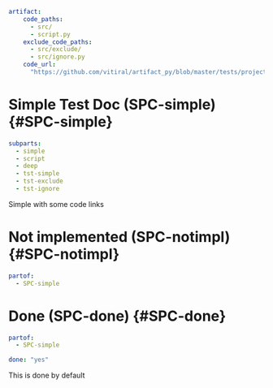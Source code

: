 ```yaml @
artifact:
    code_paths:
      - src/
      - script.py
    exclude_code_paths:
      - src/exclude/
      - src/ignore.py
    code_url:
      "https://github.com/vitiral/artifact_py/blob/master/tests/projects/simple/{file}#L{line}"
```

# Simple Test Doc (SPC-simple) {#SPC-simple}
```yaml @
subparts:
  - simple
  - script
  - deep
  - tst-simple
  - tst-exclude
  - tst-ignore
```
Simple with some code links


# Not implemented (SPC-notimpl) {#SPC-notimpl}
```yaml @
partof:
  - SPC-simple
```

# Done (SPC-done) {#SPC-done}
```yaml @
partof:
  - SPC-simple

done: "yes"
```

This is done by default

[@SPC-simple.deep]: https://github.com/vitiral/artifact_py/blob/master/tests/projects/simple/src/deep/deep.py#L1
[@SPC-simple.script]: https://github.com/vitiral/artifact_py/blob/master/tests/projects/simple/script.py#L1
[@SPC-simple.simple]: https://github.com/vitiral/artifact_py/blob/master/tests/projects/simple/src/simple.py#L2
[@SPC-simple.tst-simple]: https://github.com/vitiral/artifact_py/blob/master/tests/projects/simple/src/simple.py#L2
[@SPC-simple]: https://github.com/vitiral/artifact_py/blob/master/tests/projects/simple/src/simple.py#L4
[SPC-done]: #SPC-done
[SPC-notimpl]: #SPC-notimpl
[SPC-simple.deep]: #SPC-simple.deep
[SPC-simple.script]: #SPC-simple.script
[SPC-simple.simple]: #SPC-simple.simple
[SPC-simple.tst-exclude]: #SPC-simple.tst-exclude
[SPC-simple.tst-ignore]: #SPC-simple.tst-ignore
[SPC-simple.tst-simple]: #SPC-simple.tst-simple
[SPC-simple]: #SPC-simple
